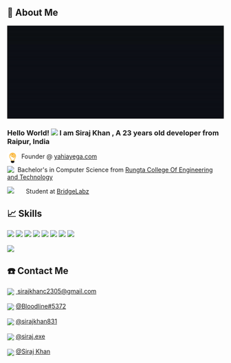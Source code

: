 ## :book: About Me
<p align="center"><img align="center" src="https://raw.githubusercontent.com/sirajkhan831/laboratory/master/name1.gif" /></p>

### Hello World! <img src="https://camo.githubusercontent.com/e8e7b06ecf583bc040eb60e44eb5b8e0ecc5421320a92929ce21522dbc34c891/68747470733a2f2f6d656469612e67697068792e636f6d2f6d656469612f6876524a434c467a6361737252346961377a2f67697068792e676966" width="30"> I am Siraj Khan , A 23 years old developer from Raipur, India
<img align="left" src="https://github.com/sirajkhan831/yahiayega.com_React_Bootstrap/blob/masterv2/public/logo.png" alt="Logo" width="25"/>&nbsp;&nbsp;Founder @ [yahiayega.com](https://www.yahiayega.com/)
 
<img align="left" src="https://img.icons8.com/external-justicon-lineal-color-justicon/25/000000/external-graduation-elearning-and-education-justicon-lineal-color-justicon.png"/>&nbsp;&nbsp;Bachelor's in Computer Science from [Rungta College Of Engineering and Technology](https://www.rungta.ac.in/)

<img src="https://img.icons8.com/external-flatart-icons-lineal-color-flatarticons/25/000000/external-coding-seo-and-media-flatart-icons-lineal-color-flatarticons.png"/>&nbsp;&nbsp;&nbsp;&nbsp;&nbsp;&nbsp;&nbsp;Student at [BridgeLabz](https://www.bridgelabz.com/)

## :chart_with_upwards_trend: Skills

<img src="https://img.icons8.com/color/64/000000/java-coffee-cup-logo--v1.png"/> <img src="https://img.icons8.com/color/64/000000/css3.png"/> <img src="https://img.icons8.com/color/64/000000/html-5--v1.png"/> <img src="https://img.icons8.com/color/64/000000/javascript--v1.png"/> <img src="https://img.icons8.com/color/64/000000/c-sharp-logo-2.png"/> <img src="https://img.icons8.com/color/64/000000/console.png"/> <img src="https://img.icons8.com/ultraviolet/64/000000/react--v2.png"/> <img src="https://img.icons8.com/color/64/000000/mysql-logo.png"/>

[<img align="center" src="https://github-readme-stats.vercel.app/api/top-langs/?username=sirajkhan831&layout=compact&theme=dracula&hide_border=false" />](https://github.com/sirajkhan831?tab=repositories)

## :phone: Contact Me

<img src="https://img.icons8.com/external-kiranshastry-lineal-color-kiranshastry/48/000000/external-mail-coding-kiranshastry-lineal-color-kiranshastry.png" align="center"/>          [&nbsp;sirajkhanc2305@gmail.com](mailto:sirajkhanc2305@gmail.com) <br> <br>
<img src="https://img.icons8.com/color/48/000000/discord-new-logo.png" align="center"/> [@Bloodline#5372](https://discord.gg/HzK8sJy) <br> <br>
<img src="https://img.icons8.com/color/48/000000/facebook-new.png" align="center"> [@sirajkhan831](https://www.facebook.com/Sirajkhan831/) <br> <br>
<img src="https://img.icons8.com/fluency/48/000000/instagram-new.png" align="center"/> [@siraj.exe](https://www.instagram.com/siraj.exe/) <br> <br>
<img src="https://img.icons8.com/color/48/000000/linkedin.png" align="center"/> [@Siraj Khan](https://www.linkedin.com/in/siraj-khan-52a691139)
